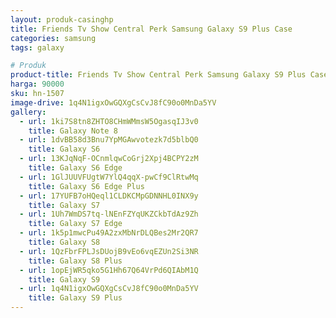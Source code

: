 ```yaml
---
layout: produk-casinghp
title: Friends Tv Show Central Perk Samsung Galaxy S9 Plus Case
categories: samsung
tags: galaxy

# Produk
product-title: Friends Tv Show Central Perk Samsung Galaxy S9 Plus Case
harga: 90000
sku: hn-1507
image-drive: 1q4N1igxOwGQXgCsCvJ8fC90o0MnDa5YV
gallery:
  - url: 1ki7S8tn8ZHTO8CHmWMmsW5OgasqIJ3v0
    title: Galaxy Note 8
  - url: 1dvBB58d3Bnu7YpMGAwvotezk7d5blbQ0
    title: Galaxy S6
  - url: 13KJqNqF-OCnmlqwCoGrj2Xpj4BCPY2zM
    title: Galaxy S6 Edge
  - url: 1GlJUUVFUgtW7YlQ4qqX-pwCf9ClRtwMq
    title: Galaxy S6 Edge Plus
  - url: 17YUFB7oHQeql1CLDKCMpGDNNHL0INX9y
    title: Galaxy S7
  - url: 1Uh7WmDS7tq-lNEnFZYqUKZCkbTdAz9Zh
    title: Galaxy S7 Edge
  - url: 1k5p1mwcPu49A2zxMbNrDLQBes2Mr2QR7
    title: Galaxy S8
  - url: 1QzFbrFPLJsDUojB9vEo6vqEZUn2Si3NR
    title: Galaxy S8 Plus
  - url: 1opEjWR5qko5G1Hh67Q64VrPd6QIAbM1Q
    title: Galaxy S9
  - url: 1q4N1igxOwGQXgCsCvJ8fC90o0MnDa5YV
    title: Galaxy S9 Plus
---
```

